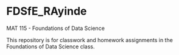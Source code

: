 # FDSfE_RAyinde

MAT 115 - Foundations of Data Science

This repository is for classwork and homework assignments in the Foundations of Data Science class.

